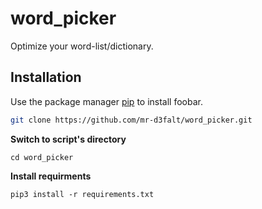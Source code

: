 # word_picker
Optimize your  word-list/dictionary.
## Installation

Use the package manager [pip](https://pip.pypa.io/en/stable/) to install foobar.

```bash
git clone https://github.com/mr-d3falt/word_picker.git
```
**Switch to script's directory**
```
cd word_picker
```
**Install requirments**
```
pip3 install -r requirements.txt
```

